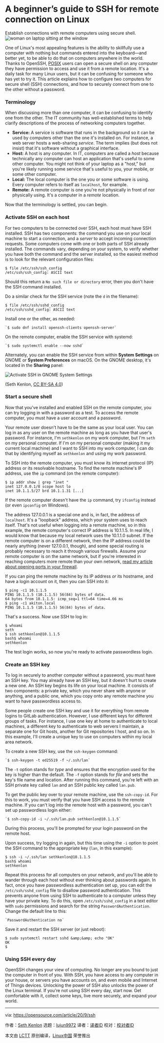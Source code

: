 [#]: collector: (lujun9972)
[#]: translator: (lihongjie224)
[#]: reviewer: ( )
[#]: publisher: ( )
[#]: url: ( )
[#]: subject: (A beginner’s guide to SSH for remote connection on Linux)
[#]: via: (https://opensource.com/article/20/9/ssh)
[#]: author: (Seth Kenlon https://opensource.com/users/seth)

A beginner’s guide to SSH for remote connection on Linux
======
Establish connections with remote computers using secure shell.
![woman on laptop sitting at the window][1]

One of Linux's most appealing features is the ability to skillfully use a computer with nothing but commands entered into the keyboard—and better yet, to be able to do that on computers anywhere in the world. Thanks to OpenSSH, [POSIX][2] users can open a secure shell on any computer they have permission to access and use it from a remote location. It's a daily task for many Linux users, but it can be confusing for someone who has yet to try it. This article explains how to configure two computers for secure shell (SSH) connections, and how to securely connect from one to the other without a password.

### Terminology

When discussing more than one computer, it can be confusing to identify one from the other. The IT community has well-established terms to help clarify descriptions of the process of networking computers together.

  * **Service:** A service is software that runs in the background so it can be used by computers other than the one it's installed on. For instance, a web server hosts a web-sharing _service_. The term implies (but does not insist) that it's software without a graphical interface.
  * **Host:** A host is any computer. In IT, computers are called a _host_ because technically any computer can host an application that's useful to some other computer. You might not think of your laptop as a "host," but you're likely running some service that's useful to you, your mobile, or some other computer.
  * **Local:** The local computer is the one you or some software is using. Every computer refers to itself as `localhost`, for example.
  * **Remote:** A remote computer is one you're not physically in front of nor physically using. It's a computer in a _remote_ location.



Now that the terminology is settled, you can begin.

### Activate SSH on each host

For two computers to be connected over SSH, each host must have SSH installed. SSH has two components: the command you use on your local machine to start a connection, and a _server_ to accept incoming connection requests. Some computers come with one or both parts of SSH already installed. The commands vary, depending on your system, to verify whether you have both the command and the server installed, so the easiest method is to look for the relevant configuration files:


```
$ file /etc/ssh/ssh_config
/etc/ssh/ssh_config: ASCII text
```

Should this return a `No such file or directory` error, then you don't have the SSH command installed.

Do a similar check for the SSH service (note the `d` in the filename):


```
$ file /etc/ssh/sshd_config
/etc/ssh/sshd_config: ASCII text
```

Install one or the other, as needed:


```
`$ sudo dnf install openssh-clients openssh-server`
```

On the remote computer, enable the SSH service with systemd:


```
`$ sudo systemctl enable --now sshd`
```

Alternately, you can enable the SSH service from within **System Settings** on GNOME or **System Preferences** on macOS. On the GNOME desktop, it's located in the **Sharing** panel:

![Activate SSH in GNOME System Settings][3]

(Seth Kenlon, [CC BY-SA 4.0][4])

### Start a secure shell

Now that you've installed and enabled SSH on the remote computer, you can try logging in with a password as a test. To access the remote computer, you must have a user account and a password.

Your remote user doesn't have to be the same as your local user. You can log in as any user on the remote machine as long as you have that user's password. For instance, I'm `sethkenlon` on my work computer, but I'm `seth` on my personal computer. If I'm on my personal computer (making it my current local machine) and I want to SSH into my work computer, I can do that by identifying myself as `sethkenlon` and using my work password.

To SSH into the remote computer, you must know its internet protocol (IP) address or its resolvable hostname. To find the remote machine's IP address, use the `ip` command (on the remote computer):


```
$ ip addr show | grep "inet "
inet 127.0.0.1/8 scope host lo
inet 10.1.1.5/27 brd 10.1.1.31 [...]
```

If the remote computer doesn't have the `ip` command, try `ifconfig` instead (or even `ipconfig` on Windows).

The address 127.0.0.1 is a special one and is, in fact, the address of `localhost`. It's a "loopback" address, which your system uses to reach itself. That's not useful when logging into a remote machine, so in this example, the remote computer's correct IP address is 10.1.1.5. In real life, I would know that because my local network uses the 10.1.1.0 subnet. If the remote computer is on a different network, then the IP address could be nearly anything (never 127.0.0.1, though), and some special routing is probably necessary to reach it through various firewalls. Assume your remote computer is on the same network, but if you're interested in reaching computers more remote than your own network, [read my article about opening ports in your firewall][5].

If you can ping the remote machine by its IP address _or_ its hostname, and have a login account on it, then you can SSH into it:


```
$ ping -c1 10.1.1.5
PING 10.1.1.5 (10.1.1.5) 56(84) bytes of data.
64 bytes from 10.1.1.5: icmp_seq=1 ttl=64 time=4.66 ms
$ ping -c1 akiton.local
PING 10.1.1.5 (10.1.1.5) 56(84) bytes of data.
```

That's a success. Now use SSH to log in:


```
$ whoami
seth
$ ssh sethkenlon@10.1.1.5
bash$ whoami
sethkenlon
```

The test login works, so now you're ready to activate passwordless login.

### Create an SSH key

To log in securely to another computer without a password, you must have an SSH key. You may already have an SSH key, but it doesn't hurt to create a new one. An SSH key begins its life on your local machine. It consists of two components: a private key, which you never share with anyone or anything, and a public one, which you copy onto any remote machine you want to have passwordless access to.

Some people create one SSH key and use it for everything from remote logins to GitLab authentication. However, I use different keys for different groups of tasks. For instance, I use one key at home to authenticate to local machines, a different key to authenticate to web servers I maintain, a separate one for Git hosts, another for Git repositories I host, and so on. In this example, I'll create a unique key to use on computers within my local area network.

To create a new SSH key, use the `ssh-keygen` command:


```
`$ ssh-keygen -t ed25519 -f ~/.ssh/lan`
```

The `-t` option stands for _type_ and ensures that the encryption used for the key is higher than the default. The `-f` option stands for _file_ and sets the key's file name and location. After running this command, you're left with an SSH private key called `lan` and an SSH public key called `lan.pub`.

To get the public key over to your remote machine, use the `ssh-copy-id`. For this to work, you must verify that you have SSH access to the remote machine. If you can't log into the remote host with a password, you can't set up passwordless login either:


```
`$ ssh-copy-id -i ~/.ssh/lan.pub sethkenlon@10.1.1.5`
```

During this process, you'll be prompted for your login password on the remote host.

Upon success, try logging in again, but this time using the `-i` option to point the SSH command to the appropriate key (`lan`, in this example):


```
$ ssh -i ~/.ssh/lan sethkenlon@10.1.1.5
bash$ whoami
sethkenlon
```

Repeat this process for all computers on your network, and you'll be able to wander through each host without ever thinking about passwords again. In fact, once you have passwordless authentication set up, you can edit the `/etc/ssh/sshd_config` file to disallow password authentication. This prevents anyone from using SSH to authenticate to a computer unless they have your private key. To do this, open `/etc/ssh/sshd_config` in a text editor with `sudo` permissions and search for the string `PasswordAuthentication`. Change the default line to this:


```
`PasswordAuthentication no`
```

Save it and restart the SSH server (or just reboot):


```
$ sudo systemctl restart sshd &amp;&amp; echo "OK"
OK
$
```

### Using SSH every day

OpenSSH changes your view of computing. No longer are you bound to just the computer in front of you. With SSH, you have access to any computer in your house, or servers you have accounts on, and even mobile and Internet of Things devices. Unlocking the power of SSH also unlocks the power of the Linux terminal. If you're not using SSH every day, start now. Get comfortable with it, collect some keys, live more securely, and expand your world.

--------------------------------------------------------------------------------

via: https://opensource.com/article/20/9/ssh

作者：[Seth Kenlon][a]
选题：[lujun9972][b]
译者：[译者ID](https://github.com/译者ID)
校对：[校对者ID](https://github.com/校对者ID)

本文由 [LCTT](https://github.com/LCTT/TranslateProject) 原创编译，[Linux中国](https://linux.cn/) 荣誉推出

[a]: https://opensource.com/users/seth
[b]: https://github.com/lujun9972
[1]: https://opensource.com/sites/default/files/styles/image-full-size/public/lead-images/lenovo-thinkpad-laptop-window-focus.png?itok=g0xPm2kD (young woman working on a laptop)
[2]: https://opensource.com/article/19/7/what-posix-richard-stallman-explains
[3]: https://opensource.com/sites/default/files/uploads/gnome-activate-remote-login.png (Activate SSH in GNOME System Settings)
[4]: https://creativecommons.org/licenses/by-sa/4.0/
[5]: https://opensource.com/article/20/8/open-ports-your-firewall
